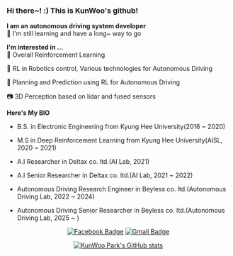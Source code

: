 ### Hi there~! :) This is KunWoo's github!

**I am an autonomous driving system developer**  
:mans_shoe: I'm still learning and have a long~ way to go 

**I'm interested in ...**  
:game_die: Overall Reinforcement Learning

🚙 RL in Robotics control, Various technologies for Autonomous Driving

🚗 Planning and Prediction using RL for Autonomous Driving

:camera: 3D Perception based on lidar and fused sensors

**Here's My BIO**  

- B.S. in Electronic Engineering from Kyung Hee University(2016 ~ 2020)

- M.S in Deep Reinforcement Learning from Kyung Hee University(AISL, 2020 ~ 2021)

- A.I Researcher in Deltax co. ltd.(AI Lab, 2021)

- A.I Senior Researcher in Deltax co. ltd.(AI Lab, 2021 ~ 2022)

- Autonomous Driving Research Engineer in Beyless co. ltd.(Autonomous Driving Lab, 2022 ~ 2024)
- Autonomous Driving Senior Researcher in Beyless co. ltd.(Autonomous Driving Lab, 2025 ~ )


<div align=center>

  [![Facebook Badge](https://img.shields.io/badge/-Facebook-1877f2?style=flat-square&logo=facebook&logoColor=white&link=https://www.facebook.com/kunwoopark97)](https://www.facebook.com/kunwoopark97)
  [![Gmail Badge](https://img.shields.io/badge/-Gmail-d14836?style=flat-square&logo=Gmail&logoColor=white&link=mailto:kunwoopark@khu.ac.kr)](mailto:kunwoopark@khu.ac.kr)
  


[![KunWoo Park's GitHub stats](https://github-readme-stats.vercel.app/api?username=kun-woo-park)](https://github.com/anuraghazra/github-readme-stats)

</div>


